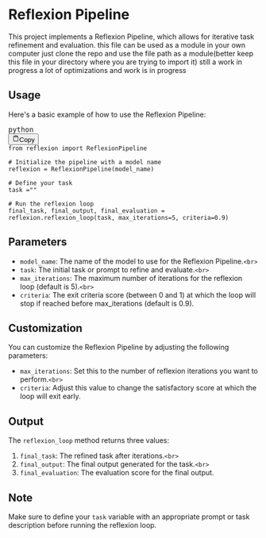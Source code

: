 
# Reflexion Pipeline

This project implements a Reflexion Pipeline, which allows for iterative task refinement and evaluation.
this file can be used as a module in your own computer
just clone the repo and use the file path as a module(better keep this file in your directory where you are trying to import it)
still a work in progress a lot of optimizations and work is in progress

## Usage

Here's a basic example of how to use the Reflexion Pipeline:

<pre><div class="relative flex flex-col rounded-lg"><div class="text-text-300 absolute pl-3 pt-2.5 text-xs">python</div><div class="pointer-events-none sticky my-0.5 ml-0.5 flex items-center justify-end px-1.5 py-1 mix-blend-luminosity top-0"><div class="from-bg-300/90 to-bg-300/70 pointer-events-auto rounded-md bg-gradient-to-b p-0.5 backdrop-blur-md"><button class="flex flex-row items-center gap-1 rounded-md p-1 py-0.5 text-xs transition-opacity delay-100 hover:bg-bg-200"><svg xmlns="http://www.w3.org/2000/svg" width="14" height="14" fill="currentColor" viewBox="0 0 256 256" class="text-text-500 mr-px -translate-y-[0.5px]"><path d="M200,32H163.74a47.92,47.92,0,0,0-71.48,0H56A16,16,0,0,0,40,48V216a16,16,0,0,0,16,16H200a16,16,0,0,0,16-16V48A16,16,0,0,0,200,32Zm-72,0a32,32,0,0,1,32,32H96A32,32,0,0,1,128,32Zm72,184H56V48H82.75A47.93,47.93,0,0,0,80,64v8a8,8,0,0,0,8,8h80a8,8,0,0,0,8-8V64a47.93,47.93,0,0,0-2.75-16H200Z"></path></svg><span class="text-text-200 pr-0.5">Copy</span></button></div></div><div><div class="code-block__code !my-0 !rounded-lg !text-sm !leading-relaxed"><code class="language-python"><span><span class="token">from</span><span> reflexion </span><span class="token">import</span><span> ReflexionPipeline
</span></span><span>
</span><span><span></span><span class="token"># Initialize the pipeline with a model name</span><span>
</span></span><span><span>reflexion </span><span class="token">=</span><span> ReflexionPipeline</span><span class="token">(</span><span>model_name</span><span class="token">)</span><span>
</span></span><span>
</span><span><span></span><span class="token"># Define your task</span><span>
</span></span><span><span>task </span><span class="token">=</span><span></span><span class="token">""</span><span>
</span></span><span>
</span><span><span></span><span class="token"># Run the reflexion loop</span><span>
</span></span><span><span>final_task</span><span class="token">,</span><span> final_output</span><span class="token">,</span><span> final_evaluation </span><span class="token">=</span><span> reflexion</span><span class="token">.</span><span>reflexion_loop</span><span class="token">(</span><span>task</span><span class="token">,</span><span> max_iterations</span><span class="token">=</span><span class="token">5</span><span class="token">,</span><span> criteria</span><span class="token">=</span><span class="token">0.9</span><span class="token">)</span></span></code></div></div></div></pre>

## Parameters

* `model_name`: The name of the model to use for the Reflexion Pipeline.`<br>`
* `task`: The initial task or prompt to refine and evaluate.`<br>`
* `max_iterations`: The maximum number of iterations for the reflexion loop (default is 5).`<br>`
* `criteria`: The exit criteria score (between 0 and 1) at which the loop will stop if reached before max_iterations (default is 0.9).

## Customization

You can customize the Reflexion Pipeline by adjusting the following parameters:

* `max_iterations`: Set this to the number of reflexion iterations you want to perform.`<br>`
* `criteria`: Adjust this value to change the satisfactory score at which the loop will exit early.

## Output

The `reflexion_loop` method returns three values:

1. `final_task`: The refined task after iterations.`<br>`
2. `final_output`: The final output generated for the task.`<br>`
3. `final_evaluation`: The evaluation score for the final output.

## Note

Make sure to define your `task` variable with an appropriate prompt or task description before running the reflexion loop.
